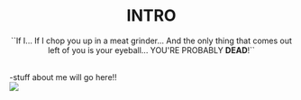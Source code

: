 
 <h1 align="center">INTRO</h1>
 <p align="center">``If I... If I chop you up in a meat grinder... And the only thing that comes out left of you is your eyeball... YOU'RE PROBABLY <B>DEAD</B>!``</p>
 <br>-stuff about me will go here!!
<!---
HerlockSholmesPilled/HerlockSholmesPilled is a ✨ special ✨ repository because its `README.md` (this file) appears on your GitHub profile.
You can click the Preview link to take a look at your changes.
--->
<br><img src="https://media.discordapp.net/attachments/1312193557368537099/1352751349649117335/eb5ed0cedeea2a05e570e486c35f7d6f.jpg?ex=67df275e&is=67ddd5de&hm=80265e4cc53c532bbb4eb8c152dc3646dc013cd35fc25da0ab7c383a3b55c223&">
